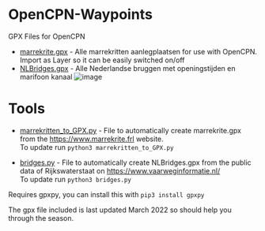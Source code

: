 # OpenCPN-Waypoints
GPX Files for OpenCPN

* [marrekrite.gpx](marrekrite.gpx)  - Alle marrekritten aanlegplaatsen for use with OpenCPN. Import as Layer so it can be easily switched on/off
* [NLBridges.gpx](NLBridges.gpx) - Alle Nederlandse bruggen met openingstijden en marifoon kanaal
![image](https://user-images.githubusercontent.com/5871213/173774589-dcffd332-2f87-4ccb-82a7-d8b150f98b89.png)


# Tools
* [marrekritten_to_GPX.py](marrekritten_to_GPX.py) - File to automatically create marrekrite.gpx from the https://www.marrekrite.frl website.  
To update run `python3 marrekritten_to_GPX.py`

* [bridges.py](bridges.py) - File to automatically create NLBridges.gpx from the public data of Rijkswaterstaat on https://www.vaarweginformatie.nl/  
To update run `python3 bridges.py`

Requires gpxpy, you can install this with `pip3 install gpxpy`

The gpx file included is last updated March 2022 so should help you through the season.
